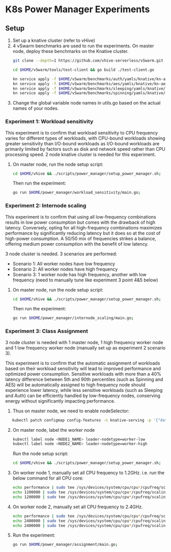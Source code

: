 # K8s Power Manager Experiments

## Setup 
1. Set up a knative cluster (refer to vHive)
2. 4 vSwarm benchmarks are used to run the experiments. On master node, deploy these benchmarks on the Knative cluster.
    ```bash
    git clone --depth=1 https://github.com/vhive-serverless/vSwarm.git

    cd $HOME/vSwarm/tools/test-client && go build ./test-client.go

    kn service apply -f $HOME/vSwarm/benchmarks/auth/yamls/knative/kn-auth-python.yaml
    kn service apply -f $HOME/vSwarm/benchmarks/aes/yamls/knative/kn-aes-python.yaml
    kn service apply -f $HOME/vSwarm/benchmarks/sleeping/yamls/knative/kn-sleeping-go.yaml
    kn service apply -f $HOME/vSwarm/benchmarks/spinning/yamls/knative/kn-spinning-go.yaml
    ```
3. Change the global variable node names in utils.go based on the actual names of your nodes.

### Experiment 1: Workload sensitivity 

This experiment is to confirm that workload sensitivity to CPU frequency varies for different types of workloads, with CPU-bound workloads showing greater sensitivity than I/O-bound workloads as I/O-bound workloads are primarily limited by factors such as disk and network speed rather than CPU processing speed. 2 node knative cluster is needed for this experiment.

1. On master node, run the node setup script:
    ```bash
    cd $HOME/vhive && ./scripts/power_manager/setup_power_manager.sh;
    ```
   Then run the experiment:
    ```bash
    go run $HOME/power_manager/workload_sensitivity/main.go;
    ```

### Experiment 2: Internode scaling

This experiment is to confirm that using all low-frequency combinations results in low power consumption but comes with the drawback of high latency. Conversely, opting for all high-frequency combinations maximizes performance by significantly reducing latency but it does so at the cost of high-power consumption. A 50/50 mix of frequencies strikes a
balance, offering medium power consumption with the benefit of low latency.

3 node cluster is needed. 3 scenarios are performed:
- Scenario 1: All worker nodes have low frequency 
- Scenario 2: All worker nodes have high frequency
- Scenario 3: 1 worker node has high frequency, another with low frequency (need to manually tune like experiment 3 point 4&5 below)

1. On master node, run the node setup script:
    ```bash
    cd $HOME/vhive && ./scripts/power_manager/setup_power_manager.sh;
    ```
   Then run the experiment:
    ```bash
    go run $HOME/power_manager/internode_scaling/main.go;
    ```

### Experiment 3: Class Assignment 
3 node cluster is needed with 1 master node, 1 high frequency worker node and 1 low frequency worker node (manually set up as experiment 2 scenario 3).

This experiment is to confirm that the automatic assignment of workloads based on their workload sensitivity will lead to improved performance and optimized power consumption. Sensitive workloads with more than a 40% latency difference between 5th and 90th percentiles (such as Spinning and AES) will be automatically assigned to high frequency node should experience lower latency, while less sensitive workloads (such as Sleeping and Auth) can be efficiently handled by low-frequency nodes, conserving energy without significantly impacting performance.

1. Thus on master node, we need to enable nodeSelector:
```bash
   kubectl patch configmap config-features -n knative-serving -p '{"data": {"kubernetes.podspec-nodeselector": "enabled"}}'
```

2. On master node, label the worker node 
    ```bash
    kubectl label node <NODE1_NAME> loader-nodetype=worker-low
    kubectl label node <NODE2_NAME> loader-nodetype=worker-high 
    ```
    Run the node setup script:
    ```bash
    cd $HOME/vhive && ./scripts/power_manager/setup_power_manager.sh;
    ```
4. On worker node 1, manually set all CPU frequency to 1.2GHz. i.e. run the below command for all CPU core:
    ```bash
    echo performance | sudo tee /sys/devices/system/cpu/cpu*/cpufreq/scaling_governor
    echo 1200000 | sudo tee /sys/devices/system/cpu/cpu*/cpufreq/scaling_min_freq
    echo 1200000 | sudo tee /sys/devices/system/cpu/cpu*/cpufreq/scaling_max_freq
    ```
5. On worker node 2, manually set all CPU frequency to 2.4GHz.
    ```bash
    echo performance | sudo tee /sys/devices/system/cpu/cpu*/cpufreq/scaling_governor
    echo 2400000 | sudo tee /sys/devices/system/cpu/cpu*/cpufreq/scaling_min_freq
    echo 2400000 | sudo tee /sys/devices/system/cpu/cpu*/cpufreq/scaling_max_freq
    ```

6. Run the experiment:
    ```bash
    go run $HOME/power_manager/assignment/main.go;
    ```
